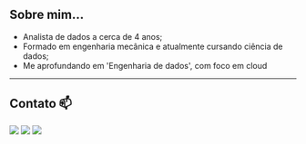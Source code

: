 ## Sobre mim...
- Analista de dados a cerca de 4 anos;
- Formado em engenharia mecânica e atualmente cursando ciência de dados;
- Me aprofundando em 'Engenharia de dados', com foco em cloud 
---
## Contato 📫
<div>
  <a href="[https://www.linkedin.com/in/rafaella-ballerini-45875016a](https://www.linkedin.com/in/broigor/)" target="_blank"><img src="https://img.shields.io/badge/-LinkedIn-%230077B5?style=for-the-badge&logo=linkedin&logoColor=white" target="_blank"></a> 
  <a href = "mailto:igor_s_romano@outlook.com"><img src="https://img.shields.io/badge/Microsoft_Outlook-0078D4?style=for-the-badge&logo=microsoft-outlook&logoColor=white" target="_blank"></a>
  <a href="[https://discord.gg/wagxzStdcR](https://discord.gg/TmCsFYyf)" target="_blank"><img src="https://img.shields.io/badge/Discord-7289DA?style=for-the-badge&logo=discord&logoColor=white" target="_blank"></a> 
</div>
